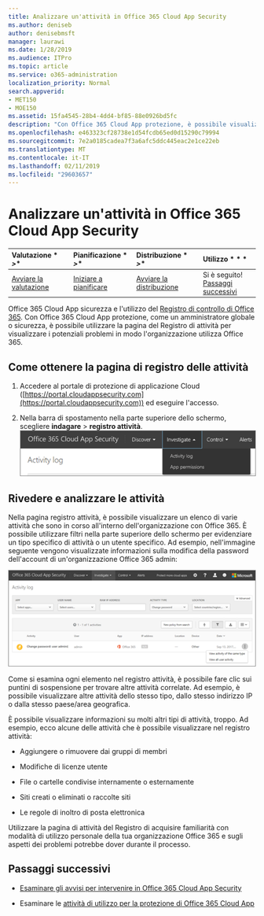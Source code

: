 ```yaml
---
title: Analizzare un'attività in Office 365 Cloud App Security
ms.author: deniseb
author: denisebmsft
manager: laurawi
ms.date: 1/28/2019
ms.audience: ITPro
ms.topic: article
ms.service: o365-administration
localization_priority: Normal
search.appverid:
- MET150
- MOE150
ms.assetid: 15fa4545-28b4-4dd4-bf85-88e0926bd5fc
description: "Con Office 365 Cloud App protezione, è possibile visualizzare quanto avviene nell'ambiente Office 365 per informazioni istruttoria attività e gli account. "
ms.openlocfilehash: e463323cf28738e1d54fcdb65ed0d15290c79994
ms.sourcegitcommit: 7e2a0185cadea7f3a6afc5ddc445eac2e1ce22eb
ms.translationtype: MT
ms.contentlocale: it-IT
ms.lasthandoff: 02/11/2019
ms.locfileid: "29603657"
---
```

# <a name="investigate-an-activity-in-office-365-cloud-app-security"></a>Analizzare un'attività in Office 365 Cloud App Security
  
|Valutazione * *\>**|Pianificazione * *\>**|Distribuzione * *\>**|Utilizzo * * *|
|:-----|:-----|:-----|:-----|
|[Avviare la valutazione](office-365-cas-overview.md) <br/> |[Iniziare a pianificare](get-ready-for-office-365-cas.md) <br/> |[Avviare la distribuzione](turn-on-office-365-cas.md) <br/> |Si è seguito!  <br/> [Passaggi successivi](#next-steps) <br/> |
   
Office 365 Cloud App sicurezza e l'utilizzo del [Registro di controllo di Office 365](detailed-properties-in-the-office-365-audit-log.md). Con Office 365 Cloud App protezione, come un amministratore globale o sicurezza, è possibile utilizzare la pagina del Registro di attività per visualizzare i potenziali problemi in modo l'organizzazione utilizza Office 365.
  
## <a name="how-to-get-to-the-activity-log-page"></a>Come ottenere la pagina di registro delle attività

1. Accedere al portale di protezione di applicazione Cloud ([https://portal.cloudappsecurity.com](https://portal.cloudappsecurity.com)) ed eseguire l'accesso.
  
2. Nella barra di spostamento nella parte superiore dello schermo, scegliere **indagare** \> **registro attività**.<br/>![Nel portale di accesso client di Office 365, selezionare indagare.](media/8c7b87c9-71a6-4952-adb2-185e941ffe9a.png)
  
## <a name="review-and-investigate-activities"></a>Rivedere e analizzare le attività

Nella pagina registro attività, è possibile visualizzare un elenco di varie attività che sono in corso all'interno dell'organizzazione con Office 365. È possibile utilizzare filtri nella parte superiore dello schermo per evidenziare un tipo specifico di attività o un utente specifico. Ad esempio, nell'immagine seguente vengono visualizzate informazioni sulla modifica della password dell'account di un'organizzazione Office 365 admin:
  
![In Office 365 Cloud App sicurezza scegliere indagare \> registro attività.](media/5d54600c-59cd-4f33-b4f0-29b75c37baae.png)
  
Come si esamina ogni elemento nel registro attività, è possibile fare clic sui puntini di sospensione per trovare altre attività correlate. Ad esempio, è possibile visualizzare altre attività dello stesso tipo, dallo stesso indirizzo IP o dalla stesso paese/area geografica.
  
È possibile visualizzare informazioni su molti altri tipi di attività, troppo. Ad esempio, ecco alcune delle attività che è possibile visualizzare nel registro attività:
  
- Aggiungere o rimuovere dai gruppi di membri
    
- Modifiche di licenze utente
    
- File o cartelle condivise internamente o esternamente
    
- Siti creati o eliminati o raccolte siti
    
- Le regole di inoltro di posta elettronica
    
Utilizzare la pagina di attività del Registro di acquisire familiarità con modalità di utilizzo personale della tua organizzazione Office 365 e sugli aspetti dei problemi potrebbe dover durante il processo.
  
## <a name="next-steps"></a>Passaggi successivi

- [Esaminare gli avvisi per intervenire in Office 365 Cloud App Security](review-office-365-cas-alerts.md)
    
- Esaminare le [attività di utilizzo per la protezione di Office 365 Cloud App](utilization-activities-for-ocas.md)
    

